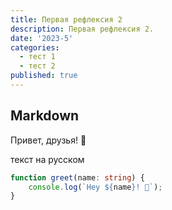 ```yaml
---
title: Первая рефлексия 2
description: Первая рефлексия 2.
date: '2023-5'
categories:
  - тест 1
  - тест 2
published: true
---
```


## Markdown

Привет, друзья! 👋

текст на русском

```ts
function greet(name: string) {
	console.log(`Hey ${name}! 👋`);
}
```
